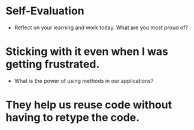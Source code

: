 # Self-Evaluation

- Reflect on your learning and work today. What are you most proud of?
# Sticking with it even when I was getting frustrated.
- What is the power of using methods in our applications?
# They help us reuse code without having to retype the code.
